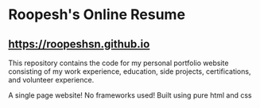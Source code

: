 # Roopesh's Online Resume

## https://roopeshsn.github.io

This repository contains the code for my personal portfolio website consisting of my work experience, education, side projects, certifications, and volunteer experience.

A single page website!
No frameworks used! Built using pure html and css
